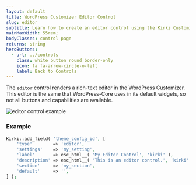 ```yaml
---
layout: default
title: WordPress Customizer Editor Control
slug: editor
subtitle: Learn how to create an editor control using the Kirki Customizer Framework.
mainMaxWidth: 55rem;
bodyClasses: control page
returns: string
heroButtons:
  - url: ../controls
    class: white button round border-only
    icon: fa fa-arrow-circle-o-left
    label: Back to Controls
---
```


The `editor` control renders a rich-text editor in the WordPress Customizer. This editor is the same that WordPress-Core uses in its default widgets, so not all buttons and capabilities are available.

<img src="https://raw.githubusercontent.com/aristath/kirki/master/docs/assets/images/editor.png" alt="editor control example" style="max-width:300px;">

### Example

```php
Kirki::add_field( 'theme_config_id', [
	'type'        => 'editor',
	'settings'    => 'my_setting',
	'label'       => esc_html__( 'My Editor Control', 'kirki' ),
	'description' => esc_html__( 'This is an editor control.', 'kirki' ),
	'section'     => 'my_section',
	'default'     => '',
] );
```
